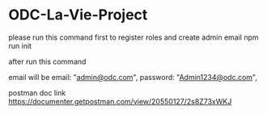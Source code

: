 # ODC-La-Vie-Project
please run this command first to register roles and create admin email 
npm run init  

after run this command 

email will be 
email: "admin@odc.com",
password: "Admin1234@odc.com",


postman doc link https://documenter.getpostman.com/view/20550127/2s8Z73xWKJ